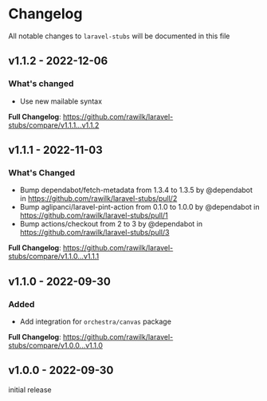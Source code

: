 # Changelog

All notable changes to `laravel-stubs` will be documented in this file

## v1.1.2 - 2022-12-06

### What's changed

- Use new mailable syntax

**Full Changelog**: https://github.com/rawilk/laravel-stubs/compare/v1.1.1...v1.1.2

## v1.1.1 - 2022-11-03

### What's Changed

- Bump dependabot/fetch-metadata from 1.3.4 to 1.3.5 by @dependabot in https://github.com/rawilk/laravel-stubs/pull/2
- Bump aglipanci/laravel-pint-action from 0.1.0 to 1.0.0 by @dependabot in https://github.com/rawilk/laravel-stubs/pull/1
- Bump actions/checkout from 2 to 3 by @dependabot in https://github.com/rawilk/laravel-stubs/pull/3

**Full Changelog**: https://github.com/rawilk/laravel-stubs/compare/v1.1.0...v1.1.1

## v1.1.0 - 2022-09-30

### Added

- Add integration for `orchestra/canvas` package

**Full Changelog**: https://github.com/rawilk/laravel-stubs/compare/v1.0.0...v1.1.0

## v1.0.0 - 2022-09-30

initial release
